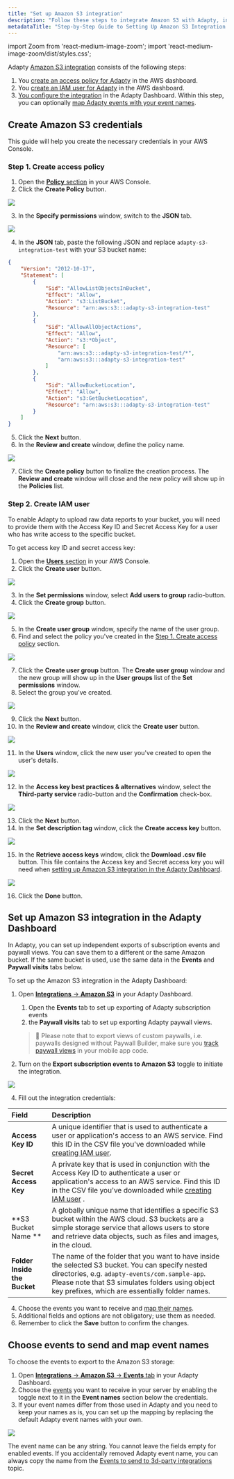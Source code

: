 ```yaml
---
title: "Set up Amazon S3 integration"
description: "Follow these steps to integrate Amazon S3 with Adapty, including creating an access policy and IAM user in the AWS dashboard, and configuring the integration in the Adapty Dashboard for exporting events and paywall view"
metadataTitle: "Step-by-Step Guide to Setting Up Amazon S3 Integration with Adapty"
---
```


import Zoom from 'react-medium-image-zoom';
import 'react-medium-image-zoom/dist/styles.css';

Adapty [Amazon S3 integration](s3-exports) consists of the following steps:

1. You [create an access policy for Adapty](set-up-amazon-s3#step-1-create-access-policy) in the AWS dashboard.
2. You [create an IAM user for Adapty](set-up-amazon-s3#step-2-create-iam-user) in the AWS dashboard.
3. [You configure the integration](set-up-amazon-s3#set-up-amazon-s3-integration-in-the-adapty-dashboard) in the Adapty Dashboard. Within this step, you can optionally [map Adapty events with your event names](set-up-amazon-s3#choose-events-to-send-and-map-event-names).

## Create Amazon S3 credentials

This guide will help you create the necessary credentials in your AWS Console.

### Step 1\. Create access policy

1. Open the [**Policy** section](https://console.aws.amazon.com/iamv2/home?region=us-east-1#/policies) in your AWS Console.
2. Click the **Create Policy** button.


<Zoom>
  <img src={require('./img/d8d42bb-s3_policies.webp').default}
  style={{
    border: '1px solid #727272', /* border width and color */
    width: '700px', /* image width */
    display: 'block', /* for alignment */
    margin: '0 auto' /* center alignment */
  }}
/>
</Zoom>





3. In the **Specify permissions** window, switch to the **JSON** tab.


<Zoom>
  <img src={require('./img/15ba00d-s3_specify_permissions.webp').default}
  style={{
    border: '1px solid #727272', /* border width and color */
    width: '700px', /* image width */
    display: 'block', /* for alignment */
    margin: '0 auto' /* center alignment */
  }}
/>
</Zoom>





4. In the **JSON** tab, paste the following JSON and replace `adapty-s3-integration-test` with your S3 bucket name: 

```json title="Json"
{
    "Version": "2012-10-17",
    "Statement": [
        {
            "Sid": "AllowListObjectsInBucket",
            "Effect": "Allow",
            "Action": "s3:ListBucket",
            "Resource": "arn:aws:s3:::adapty-s3-integration-test"
        },
        {
            "Sid": "AllowAllObjectActions",
            "Effect": "Allow",
            "Action": "s3:*Object",
            "Resource": [
                "arn:aws:s3:::adapty-s3-integration-test/*",
                "arn:aws:s3:::adapty-s3-integration-test"
            ]
        },
        {
            "Sid": "AllowBucketLocation",
            "Effect": "Allow",
            "Action": "s3:GetBucketLocation",
            "Resource": "arn:aws:s3:::adapty-s3-integration-test"
        }
    ]
}
```

5. Click the **Next** button.
6. In the **Review and create** window, define the policy name.


<Zoom>
  <img src={require('./img/2ebaf70-s3_review_and_create_policy.webp').default}
  style={{
    border: '1px solid #727272', /* border width and color */
    width: '700px', /* image width */
    display: 'block', /* for alignment */
    margin: '0 auto' /* center alignment */
  }}
/>
</Zoom>





7. Click the **Create policy** button to finalize the creation process. The **Review and create** window will close and the new policy will show up in the **Policies** list.

### Step 2\. Create IAM user

To enable Adapty to upload raw data reports to your bucket, you will need to provide them with the Access Key ID and Secret Access Key for a user who has write access to the specific bucket. 

To get access key ID and secret access key: 

1. Open the [**Users** section](https://console.aws.amazon.com/iamv2/home#/users) in your AWS Console.
2. Click the **Create user** button.


<Zoom>
  <img src={require('./img/6bd091d-s3_users.webp').default}
  style={{
    border: '1px solid #727272', /* border width and color */
    width: '700px', /* image width */
    display: 'block', /* for alignment */
    margin: '0 auto' /* center alignment */
  }}
/>
</Zoom>





3. In the **Set permissions** window, select **Add users to group** radio-button.
4. Click the **Create group** button.


<Zoom>
  <img src={require('./img/45a9ebc-s3_set_permissions.webp').default}
  style={{
    border: '1px solid #727272', /* border width and color */
    width: '700px', /* image width */
    display: 'block', /* for alignment */
    margin: '0 auto' /* center alignment */
  }}
/>
</Zoom>





5. In the **Create user group** window, specify the name of the user group.
6. Find and select the policy you've created in the [Step 1. Create access policy](set-up-amazon-s3#step-1-create-access-policy) section.


<Zoom>
  <img src={require('./img/ea4e51f-s3_create_user_group.webp').default}
  style={{
    border: '1px solid #727272', /* border width and color */
    width: '700px', /* image width */
    display: 'block', /* for alignment */
    margin: '0 auto' /* center alignment */
  }}
/>
</Zoom>





7. Click the **Create user group** button. The **Create user group** window and the new group will show up in the **User groups** list of the **Set permissions** window.
8. Select the group you've created.


<Zoom>
  <img src={require('./img/e4dac19-s3_set_permissions_choose_group.webp').default}
  style={{
    border: '1px solid #727272', /* border width and color */
    width: '700px', /* image width */
    display: 'block', /* for alignment */
    margin: '0 auto' /* center alignment */
  }}
/>
</Zoom>





9. Click the **Next** button.
10. In the **Review and create** window, click the **Create user** button.


<Zoom>
  <img src={require('./img/9975a47-s3_review_new_user.webp').default}
  style={{
    border: '1px solid #727272', /* border width and color */
    width: '700px', /* image width */
    display: 'block', /* for alignment */
    margin: '0 auto' /* center alignment */
  }}
/>
</Zoom>





11. In the **Users** window, click the new user you've created to open the user's details.


<Zoom>
  <img src={require('./img/e774c5a-s3_users_open_user_details.webp').default}
  style={{
    border: '1px solid #727272', /* border width and color */
    width: '700px', /* image width */
    display: 'block', /* for alignment */
    margin: '0 auto' /* center alignment */
  }}
/>
</Zoom>





12. In the **Access key best practices & alternatives** window, select the **Third-party service** radio-button and the **Confirmation** check-box.


<Zoom>
  <img src={require('./img/2c717b7-s3_access_key_best_practices.webp').default}
  style={{
    border: '1px solid #727272', /* border width and color */
    width: '700px', /* image width */
    display: 'block', /* for alignment */
    margin: '0 auto' /* center alignment */
  }}
/>
</Zoom>





13. Click the **Next** button.
14. In the **Set description tag** window, click the **Create access key** button.


<Zoom>
  <img src={require('./img/44d1b47-s3_set_description_tag.webp').default}
  style={{
    border: '1px solid #727272', /* border width and color */
    width: '700px', /* image width */
    display: 'block', /* for alignment */
    margin: '0 auto' /* center alignment */
  }}
/>
</Zoom>





15. In the **Retrieve access keys** window, click the **Download .csv file** button. This file contains the Access key and Secret access key you will need when [setting up Amazon S3 integration in the Adapty Dashboard](set-up-amazon-s3#set-up-amazon-s3-integration-in-the-adapty-dashboard).


<Zoom>
  <img src={require('./img/e65fe45-s3_retrieve_access_keys.webp').default}
  style={{
    border: '1px solid #727272', /* border width and color */
    width: '700px', /* image width */
    display: 'block', /* for alignment */
    margin: '0 auto' /* center alignment */
  }}
/>
</Zoom>





16. Click the **Done** button.

## Set up Amazon S3 integration in the Adapty Dashboard

In Adapty, you can set up independent exports of subscription events and paywall views. You can save them to a different or the same Amazon bucket. If the same bucket is used, use the same data in the **Events** and **Paywall visits** tabs below.

To set up the Amazon S3 integration in the Adapty Dashboard:

1. Open [**Integrations** -> **Amazon S3**](https://app.adapty.io/integrations/s3) in your Adapty Dashboard. 

   1. Open the **Events** tab  to set up exporting of Adapty subscription events 
   2. the **Paywall visits** tab to set up exporting Adapty paywall views.

   > 📘 Please note that to export views of custom paywalls, i.e. paywalls designed without Paywall Builder, make sure you [track paywall views](present-remote-config-paywalls#track-paywall-view-events) in your mobile app code.



3. Turn on the **Export subscription events to Amazon S3** toggle to initiate the integration.

   
<Zoom>
  <img src={require('./img/133f9f5-s3_adapty_fields.webp').default}
  style={{
    border: '1px solid #727272', /* border width and color */
    width: '700px', /* image width */
    display: 'block', /* for alignment */
    margin: '0 auto' /* center alignment */
  }}
/>
</Zoom>



4. Fill out the integration credentials:

| Field                        | Description                                                                                                                                                                                                                                                |
| :--------------------------- | :--------------------------------------------------------------------------------------------------------------------------------------------------------------------------------------------------------------------------------------------------------- |
| **Access Key ID**            | A unique identifier that is used to authenticate a user or application's access to an AWS service.  Find this ID in the CSV file you've downloaded while [creating IAM user](set-up-amazon-s3#step-2-create-iam-user).                                 |
| **Secret Access Key**        | A private key that is used in conjunction with the Access Key ID to authenticate a user or application's access to an AWS service. Find this ID in the CSV file you've downloaded while [creating IAM user](set-up-amazon-s3#step-2-create-iam-user) . |
| **S3 Bucket Name **          | A globally unique name that identifies a specific S3 bucket within the AWS cloud. S3 buckets are a simple storage service that allows users to store and retrieve data objects, such as files and images, in the cloud.                                    |
| **Folder Inside the Bucket** | The name of the folder that you want to have inside the selected S3 bucket. You can specify nested directories, e.g. `adapty-events/com.sample-app`. Please note that S3 simulates folders using object key prefixes, which are essentially folder names.  |

4. Choose the events you want to receive and [map their names](set-up-amazon-s3#choose-events-to-send-and-map-event-names).
5. Additional fields and options are not obligatory; use them as needed. 
6. Remember to click the **Save** button to confirm the changes.

## Choose events to send and map event names

To choose the events to export to the Amazon S3 storage:

1. Open [**Integrations** -> **Amazon S3** -> **Events** tab](https://app.adapty.io/integrations/s3) in your Adapty Dashboard.
2. Choose the [events](events) you want to receive in your server by enabling the toggle next to it in the **Event names** section below the credentials. 
3. If your event names differ from those used in Adapty and you need to keep your names as is, you can set up the mapping by replacing the default Adapty event names with your own.


<Zoom>
  <img src={require('./img/fd5ccb9-CleanShot_2023-08-17_at_14.49.282x.webp').default}
  style={{
    border: '1px solid #727272', /* border width and color */
    width: '700px', /* image width */
    display: 'block', /* for alignment */
    margin: '0 auto' /* center alignment */
  }}
/>
</Zoom>





The event name can be any string. You cannot leave the fields empty for enabled events. If you accidentally removed Adapty event name, you can always copy the name from the [Events to send to 3d-party integrations](events) topic.